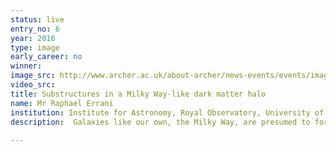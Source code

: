 ```yaml
---
status: live
entry_no: 6
year: 2016
type: image 
early_career: no 
winner: 
image_src: http://www.archer.ac.uk/about-archer/news-events/events/image-comp/gallery-2016/06_Entry_800.jpg
video_src: 
title: Substructures in a Milky Way-like dark matter halo
name: Mr Raphael Errani
institution: Institute for Astronomy, Royal Observatory, University of Edinburgh
description:  Galaxies like our own, the Milky Way, are presumed to form within haloes of Dark Matter, which exceed in mass the amount  of stars and gas easily by a factor ten. Understanding the properties of Dark Matter haloes helps us to get an insight  in the physics of Dark Matter, and might contribute to reveal its true nature. This simulation snapshot shows the distribution  of Dark Matter in a halo similar to the one of the Milky Way, where the simulation adapts a novel approach to reveal intricate  details such as shells and streams of disrupted dwarf galaxies at unprecedented resolution. Such substructures are remnants of  the process of hierarchical galaxy formation and have been found to exist also in our own Galaxy, and their structure and  distribution is highly sensitive to the physical properties of Dark Matter. 
  
---
```

